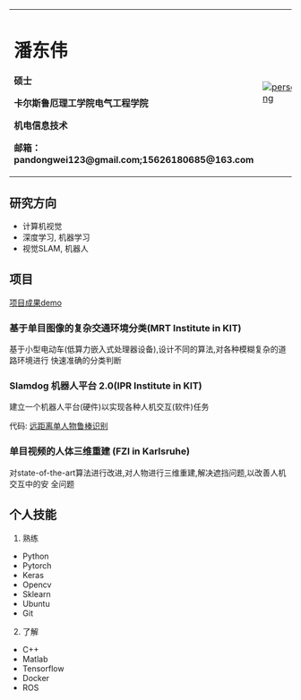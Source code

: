 <table border="0">
  <tr>
    <td width="75%">
      <h1>潘东伟</h1>
      <p><b>硕士</b></p>
      <p><b>卡尔斯鲁厄理工学院电气工程学院</b></p>
      <p><b>机电信息技术</b></p>
      <p><b>邮箱：pandongwei123@gmail.com;15626180685@163.com</b></p>
    </td>
    <td width="25%">
      <a href="https://gifyu.com/image/7olP"><img src="https://s4.gifyu.com/images/person.png" alt="person.png" border="0" /></a>
    </td>
  </tr>
</table>


## 研究方向

- 计算机视觉 
- 深度学习, 机器学习 
- 视觉SLAM, 机器人

## 项目

[项目成果demo](https://github.com/pandongwei/My-Portfolio)

### 基于单目图像的复杂交通环境分类(MRT Institute in KIT)

基于小型电动车(低算力嵌入式处理器设备),设计不同的算法,对各种模糊复杂的道路环境进行
快速准确的分类判断

### Slamdog 机器人平台 2.0(IPR Institute in KIT)

建立一个机器人平台(硬件)以实现各种人机交互(软件)任务

代码: [远距离单人物鲁棒识别](https://github.com/pandongwei/long-distance-people-recognition)

### 单目视频的人体三维重建 (FZI in Karlsruhe)

对state-of-the-art算法进行改进,对人物进行三维重建,解决遮挡问题,以改善人机交互中的安
全问题


## 个人技能

1. 熟练
- Python
- Pytorch
- Keras
- Opencv
- Sklearn
- Ubuntu
- Git

2. 了解
- C++
- Matlab
- Tensorflow
- Docker
- ROS
